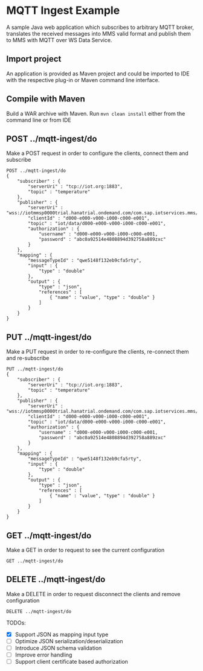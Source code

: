 # MQTT Ingest Example
A sample Java web application which subscribes to arbitrary MQTT broker, translates the  received messages into MMS valid format and publish them to MMS with MQTT over WS Data Service.

## Import project
An application is provided as Maven project and could be imported to IDE with the respective plug-in or Maven command line interface.

## Compile with Maven
Build a WAR archive with Maven. Run `mvn clean install` either from the command line or from IDE

## POST ../mqtt-ingest/do
Make a POST request in order to configure the clients, connect them and subscribe
```
POST ../mqtt-ingest/do
{
	"subscriber" : {
		"serverUri" : "tcp://iot.org:1883",
		"topic" : "temperature"
	},
	"publisher" : {
		"serverUri" : "wss://iotmmsp0000trial.hanatrial.ondemand.com/com.sap.iotservices.mms/v1/api/ws/mqtt",
		"clientId" : "d000-e000-v000-i000-c000-e001",
		"topic" : "iot/data/d000-e000-v000-i000-c000-e001",
		"authorization" : {
			"username" : "d000-e000-v000-i000-c000-e001,
			"password" : "abc0a92514e4808894d392758a889zxc"
		}
	},
	"mapping" : {
		"messageTypeId" : "qwe5148f132eb9cfa5rty",
		"input" : {
			"type" : "double"
		},
		"output" : {
			"type" : "json",
			"references" : [
				{ "name" : "value", "type" : "double" }
			]
		}
	}
}
```
## PUT ../mqtt-ingest/do
Make a PUT request in order to re-configure the clients, re-connect them and re-subscribe
```
PUT ../mqtt-ingest/do
{
	"subscriber" : {
		"serverUri" : "tcp://iot.org:1883",
		"topic" : "temperature"
	},
	"publisher" : {
		"serverUri" : "wss://iotmmsp0000trial.hanatrial.ondemand.com/com.sap.iotservices.mms/v1/api/ws/mqtt",
		"clientId" : "d000-e000-v000-i000-c000-e001",
		"topic" : "iot/data/d000-e000-v000-i000-c000-e001",
		"authorization" : {
			"username" : "d000-e000-v000-i000-c000-e001,
			"password" : "abc0a92514e4808894d392758a889zxc"
		}
	},
	"mapping" : {
		"messageTypeId" : "qwe5148f132eb9cfa5rty",
		"input" : {
			"type" : "double"
		},
		"output" : {
			"type" : "json",
			"references" : [
				{ "name" : "value", "type" : "double" }
			]
		}
	}
}
```
## GET ../mqtt-ingest/do
Make a GET in order to request to see the current configuration
```
GET ../mqtt-ingest/do
```
## DELETE ../mqtt-ingest/do
Make a DELETE in order to request disconnect the clients and remove configuration
```
DELETE ../mqtt-ingest/do
```

TODOs:
- [x] Support JSON as mapping input type
- [ ] Optimize JSON serialization/deserialization
- [ ] Introduce JSON schema validation
- [ ] Improve error handling
- [ ] Support client certificate based authorization